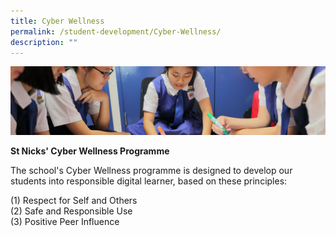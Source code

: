 ```yaml
---
title: Cyber Wellness
permalink: /student-development/Cyber-Wellness/
description: ""
---
```

![](/images/Student-Development_v2.jpg)


<b>St Nicks' Cyber Wellness Programme</b>  
  
The school's Cyber Wellness programme is designed to develop our students into responsible digital learner, based on these principles:  
  
(1) Respect for Self and Others  
(2) Safe and Responsible Use  
(3) Positive Peer Influence
